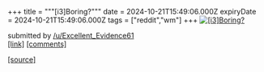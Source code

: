 +++
title = """[i3]Boring?"""
date = 2024-10-21T15:49:06.000Z
expiryDate = 2024-10-21T15:49:06.000Z
tags = ["reddit","wm"]
+++
[![[i3]Boring?](https://external-preview.redd.it/ae1lWZdIduz0oQIFJ6Un-W4EU7fST7yvnvP7PoM4cwc.jpg?width=640&crop=smart&auto=webp&s=da2916f12dc8ade80ee1cc5dd4515c96ed1e9973 "[i3]Boring?")](https://www.reddit.com/r/unixporn/comments/1g8sxqs/i3boring/)

submitted by [/u/Excellent\_Evidence61](https://www.reddit.com/user/Excellent_Evidence61)  
[\[link\]](https://www.reddit.com/gallery/1g8sxqs) [\[comments\]](https://www.reddit.com/r/unixporn/comments/1g8sxqs/i3boring/)

[[source]](https://www.reddit.com/r/unixporn/comments/1g8sxqs/i3boring/)
